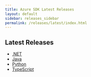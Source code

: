 ```yaml
---
title: Azure SDK Latest Releases
layout: default
sidebar: releases_sidebar
permalink: /releases/latest/index.html
---
```

## Latest Releases

* [.NET](dotnet.html)
* [Java](java.html)
* [Python](python.html)
* [TypeScript](js.html)
